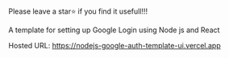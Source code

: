 Please leave a star⭐ if you find it usefull!!!

A template for setting up Google Login using Node js and React 

Hosted URL: https://nodejs-google-auth-template-ui.vercel.app

